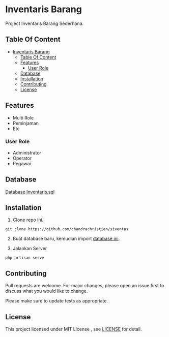 # Inventaris Barang

Project Inventaris Barang Sederhana.

## Table Of Content

- [Inventaris Barang](#inventaris-barang)
  - [Table Of Content](#table-of-content)
  - [Features](#features)
    - [User Role](#user-role)
  - [Database](#database)
  - [Installation](#installation)
  - [Contributing](#contributing)
  - [License](#license)

## Features

* Multi Role
* Peminjaman
* Etc

### User Role

* Administrator
* Operator
* Pegawai

## Database

[Database Inventaris.sql](db_inventaris.sql)

## Installation

1. Clone repo ini.

```
git clone https://github.com/chandrachristian/siventas
```

2. Buat database baru, kemudian import [database ini](#database).

3. Jalankan Server

```
php artisan serve
```

## Contributing

Pull requests are welcome. For major changes, please open an issue first to discuss what you would like to change.

Please make sure to update tests as appropriate.

## License

This project licensed under MIT License , see [LICENSE](LICENSE) for detail.
